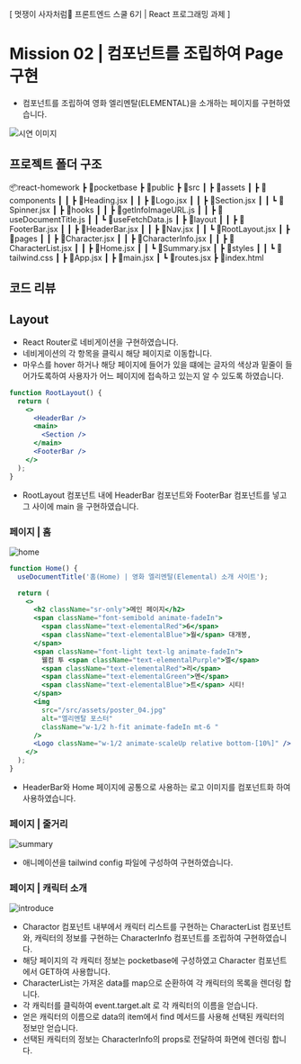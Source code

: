 [ 멋쟁이 사자처럼🦁 프론트엔드 스쿨 6기 | React 프로그래밍 과제 ]

# Mission 02 | 컴포넌트를 조립하여 Page 구현

- 컴포넌트를 조립하여 영화 엘리멘탈(ELEMENTAL)을 소개하는 페이지를 구현하였습니다.

![시연 이미지](https://github.com/kimInDa/react-homework/assets/105577805/5faec7da-c09b-49c1-9c3a-87fd86d7267e)

## 프로젝트 폴더 구조

📦react-homework
┣ 📂pocketbase
┣ 📂public
┣ 📂src
┃ ┣ 📂assets
┃ ┣ 📂components
┃ ┃ ┣ 📜Heading.jsx
┃ ┃ ┣ 📜Logo.jsx
┃ ┃ ┣ 📜Section.jsx
┃ ┃ ┗ 📜Spinner.jsx
┃ ┣ 📂hooks
┃ ┃ ┣ 📜getInfoImageURL.js
┃ ┃ ┣ 📜useDocumentTitle.js
┃ ┃ ┗ 📜useFetchData.js
┃ ┣ 📂layout
┃ ┃ ┣ 📜FooterBar.jsx
┃ ┃ ┣ 📜HeaderBar.jsx
┃ ┃ ┣ 📜Nav.jsx
┃ ┃ ┗ 📜RootLayout.jsx
┃ ┣ 📂pages
┃ ┃ ┣ 📜Character.jsx
┃ ┃ ┣ 📜CharacterInfo.jsx
┃ ┃ ┣ 📜CharacterList.jsx
┃ ┃ ┣ 📜Home.jsx
┃ ┃ ┗ 📜Summary.jsx
┃ ┣ 📂styles
┃ ┃ ┗ 📜tailwind.css
┃ ┣ 📜App.jsx
┃ ┣ 📜main.jsx
┃ ┗ 📜routes.jsx
┣ 📜index.html

## 코드 리뷰

## Layout

- React Router로 네비게이션을 구현하였습니다.
- 네비게이션의 각 항목을 클릭시 해당 페이지로 이동합니다.
- 마우스를 hover 하거나 해당 페이지에 들어가 있을 떄에는 글자의 색상과 밑줄이 들어가도록하여 사용자가 어느 페이지에 접속하고 있는지 알 수 있도록 하였습니다.

```jsx
function RootLayout() {
  return (
    <>
      <HeaderBar />
      <main>
        <Section />
      </main>
      <FooterBar />
    </>
  );
}
```

- RootLayout 컴포넌트 내에 HeaderBar 컴포넌트와 FooterBar 컴포넌트를 넣고 그 사이에 main 을 구현하였습니다.

### 페이지 | 홈

![home](https://github.com/kimInDa/react-homework/assets/105577805/679e4ad3-5657-4d36-ba7c-a3cff3ceba64)

```jsx
function Home() {
  useDocumentTitle('홈(Home) | 영화 엘리멘탈(Elemental) 소개 사이트');

  return (
    <>
      <h2 className="sr-only">메인 페이지</h2>
      <span className="font-semibold animate-fadeIn">
        <span className="text-elementalRed">6</span>
        <span className="text-elementalBlue">월</span> 대개봉,
      </span>
      <span className="font-light text-lg animate-fadeIn">
        웰컴 투 <span className="text-elementalPurple">엘</span>
        <span className="text-elementalRed">리</span>
        <span className="text-elementalGreen">멘</span>
        <span className="text-elementalBlue">트</span> 시티!
      </span>
      <img
        src="/src/assets/poster_04.jpg"
        alt="엘리멘탈 포스터"
        className="w-1/2 h-fit animate-fadeIn mt-6 "
      />
      <Logo className="w-1/2 animate-scaleUp relative bottom-[10%]" />
    </>
  );
}
```

- HeaderBar와 Home 페이지에 공통으로 사용하는 로고 이미지를 컴포넌트화 하여 사용하였습니다.

### 페이지 | 줄거리

![summary](https://github.com/kimInDa/react-homework/assets/105577805/1e2d5bda-33fb-40a3-9bd0-ca78717e7e1d)

- 애니메이션을 tailwind config 파일에 구성하여 구현하였습니다.

### 페이지 | 캐릭터 소개

![introduce](https://github.com/kimInDa/react-homework/assets/105577805/239063b4-9d88-4347-a303-cf38414fc8d2)

- Charactor 컴포넌트 내부에서 캐릭터 리스트를 구현하는 CharacterList 컴포넌트와, 캐릭터의 정보를 구현하는 CharacterInfo 컴포넌트를 조립하여 구현하였습니다.
- 해당 페이지의 각 캐릭터 정보는 pocketbase에 구성하였고 Character 컴포넌트에서 GET하여 사용합니다.
- CharacterList는 가져온 data를 map으로 순환하여 각 캐릭터의 목록을 렌더링 합니다.
- 각 캐릭터를 클릭하여 event.target.alt 로 각 캐릭터의 이름을 얻습니다.
- 얻은 캐릭터의 이름으로 data의 item에서 find 메서드를 사용해 선택된 캐릭터의 정보만 얻습니다.
- 선택된 캐릭터의 정보는 CharacterInfo의 props로 전달하여 화면에 렌더링 합니다.
